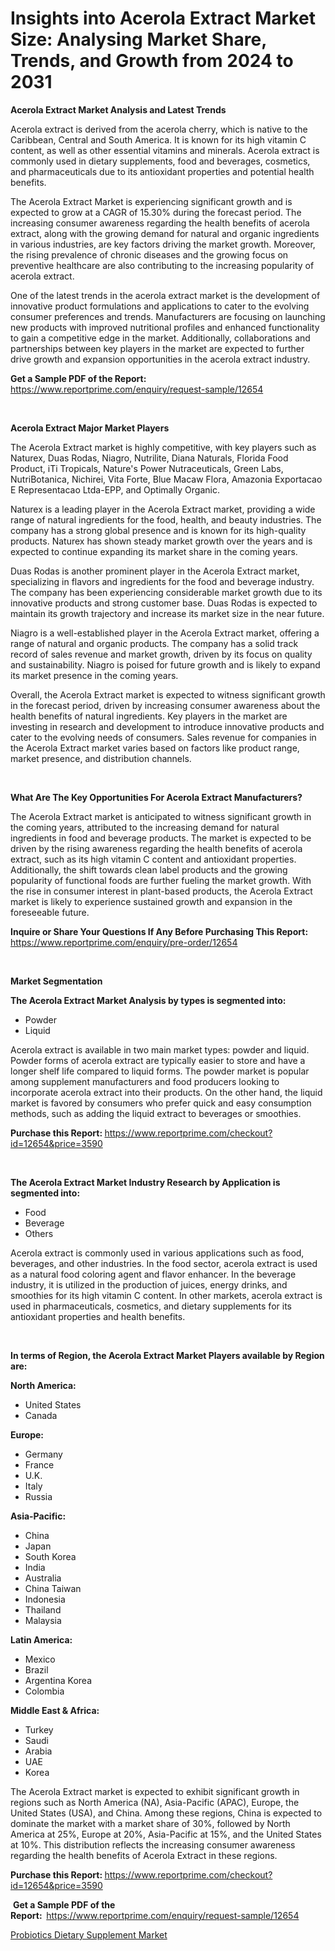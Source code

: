 <p><h1>Insights into Acerola Extract Market Size: Analysing Market Share, Trends, and Growth from 2024 to 2031</h1></p><p><strong>Acerola Extract Market Analysis and Latest Trends</strong></p>
<p><p>Acerola extract is derived from the acerola cherry, which is native to the Caribbean, Central and South America. It is known for its high vitamin C content, as well as other essential vitamins and minerals. Acerola extract is commonly used in dietary supplements, food and beverages, cosmetics, and pharmaceuticals due to its antioxidant properties and potential health benefits.</p><p>The Acerola Extract Market is experiencing significant growth and is expected to grow at a CAGR of 15.30% during the forecast period. The increasing consumer awareness regarding the health benefits of acerola extract, along with the growing demand for natural and organic ingredients in various industries, are key factors driving the market growth. Moreover, the rising prevalence of chronic diseases and the growing focus on preventive healthcare are also contributing to the increasing popularity of acerola extract.</p><p>One of the latest trends in the acerola extract market is the development of innovative product formulations and applications to cater to the evolving consumer preferences and trends. Manufacturers are focusing on launching new products with improved nutritional profiles and enhanced functionality to gain a competitive edge in the market. Additionally, collaborations and partnerships between key players in the market are expected to further drive growth and expansion opportunities in the acerola extract industry.</p></p>
<p><strong>Get a Sample PDF of the Report:&nbsp;</strong> <a href="https://www.reportprime.com/enquiry/request-sample/12654">https://www.reportprime.com/enquiry/request-sample/12654</a></p>
<p>&nbsp;</p>
<p><strong>Acerola Extract Major Market Players</strong></p>
<p><p>The Acerola Extract market is highly competitive, with key players such as Naturex, Duas Rodas, Niagro, Nutrilite, Diana Naturals, Florida Food Product, iTi Tropicals, Nature's Power Nutraceuticals, Green Labs, NutriBotanica, Nichirei, Vita Forte, Blue Macaw Flora, Amazonia Exportacao E Representacao Ltda-EPP, and Optimally Organic.</p><p>Naturex is a leading player in the Acerola Extract market, providing a wide range of natural ingredients for the food, health, and beauty industries. The company has a strong global presence and is known for its high-quality products. Naturex has shown steady market growth over the years and is expected to continue expanding its market share in the coming years.</p><p>Duas Rodas is another prominent player in the Acerola Extract market, specializing in flavors and ingredients for the food and beverage industry. The company has been experiencing considerable market growth due to its innovative products and strong customer base. Duas Rodas is expected to maintain its growth trajectory and increase its market size in the near future.</p><p>Niagro is a well-established player in the Acerola Extract market, offering a range of natural and organic products. The company has a solid track record of sales revenue and market growth, driven by its focus on quality and sustainability. Niagro is poised for future growth and is likely to expand its market presence in the coming years.</p><p>Overall, the Acerola Extract market is expected to witness significant growth in the forecast period, driven by increasing consumer awareness about the health benefits of natural ingredients. Key players in the market are investing in research and development to introduce innovative products and cater to the evolving needs of consumers. Sales revenue for companies in the Acerola Extract market varies based on factors like product range, market presence, and distribution channels.</p></p>
<p>&nbsp;</p>
<p><strong>What Are The Key Opportunities For Acerola Extract Manufacturers?</strong></p>
<p><p>The Acerola Extract market is anticipated to witness significant growth in the coming years, attributed to the increasing demand for natural ingredients in food and beverage products. The market is expected to be driven by the rising awareness regarding the health benefits of acerola extract, such as its high vitamin C content and antioxidant properties. Additionally, the shift towards clean label products and the growing popularity of functional foods are further fueling the market growth. With the rise in consumer interest in plant-based products, the Acerola Extract market is likely to experience sustained growth and expansion in the foreseeable future.</p></p>
<p><strong>Inquire or Share Your Questions If Any Before Purchasing This Report:</strong> <a href="https://www.reportprime.com/enquiry/pre-order/12654">https://www.reportprime.com/enquiry/pre-order/12654</a></p>
<p>&nbsp;</p>
<p><strong>Market Segmentation</strong></p>
<p><strong>The Acerola Extract Market Analysis by types is segmented into:</strong></p>
<p><ul><li>Powder</li><li>Liquid</li></ul></p>
<p><p>Acerola extract is available in two main market types: powder and liquid. Powder forms of acerola extract are typically easier to store and have a longer shelf life compared to liquid forms. The powder market is popular among supplement manufacturers and food producers looking to incorporate acerola extract into their products. On the other hand, the liquid market is favored by consumers who prefer quick and easy consumption methods, such as adding the liquid extract to beverages or smoothies.</p></p>
<p><strong>Purchase this Report:&nbsp;</strong><a href="https://www.reportprime.com/checkout?id=12654&price=3590">https://www.reportprime.com/checkout?id=12654&price=3590</a></p>
<p>&nbsp;</p>
<p><strong>The Acerola Extract Market Industry Research by Application is segmented into:</strong></p>
<p><ul><li>Food</li><li>Beverage</li><li>Others</li></ul></p>
<p><p>Acerola extract is commonly used in various applications such as food, beverages, and other industries. In the food sector, acerola extract is used as a natural food coloring agent and flavor enhancer. In the beverage industry, it is utilized in the production of juices, energy drinks, and smoothies for its high vitamin C content. In other markets, acerola extract is used in pharmaceuticals, cosmetics, and dietary supplements for its antioxidant properties and health benefits.</p></p>
<p>&nbsp;</p>
<p><strong>In terms of Region, the Acerola Extract Market Players available by Region are:</strong></p>
<p>
    <p> <strong> North America: </strong>
        <ul>
            <li>United States</li>
            <li>Canada</li>
        </ul>
        </p> 
    <p> <strong> Europe: </strong>
        <ul>
            <li>Germany</li>
            <li>France</li>
            <li>U.K.</li>
            <li>Italy</li>
            <li>Russia</li>
        </ul>
        </p> 
    <p> <strong> Asia-Pacific: </strong>
        <ul>
            <li>China</li>
            <li>Japan</li>
            <li>South Korea</li>
            <li>India</li>
            <li>Australia</li>
            <li>China Taiwan</li>
            <li>Indonesia</li>
            <li>Thailand</li>
            <li>Malaysia</li>
        </ul>
        </p> 
    <p> <strong> Latin America: </strong>
        <ul>
            <li>Mexico</li>
            <li>Brazil</li>
            <li>Argentina Korea</li>
            <li>Colombia</li>
        </ul>
        </p> 
    <p> <strong> Middle East & Africa: </strong>
        <ul>
            <li>Turkey</li>
            <li>Saudi</li>
            <li>Arabia</li>
            <li>UAE</li>
            <li>Korea</li>
        </ul>
    </p>
    </p>
<p><p>The Acerola Extract market is expected to exhibit significant growth in regions such as North America (NA), Asia-Pacific (APAC), Europe, the United States (USA), and China. Among these regions, China is expected to dominate the market with a market share of 30%, followed by North America at 25%, Europe at 20%, Asia-Pacific at 15%, and the United States at 10%. This distribution reflects the increasing consumer awareness regarding the health benefits of Acerola Extract in these regions.</p></p>
<p><strong>Purchase this Report: </strong><a href="https://www.reportprime.com/checkout?id=12654&price=3590">https://www.reportprime.com/checkout?id=12654&price=3590</a></p>
<p>&nbsp;<strong>Get a Sample PDF of the Report:&nbsp;&nbsp;</strong><a href="https://www.reportprime.com/enquiry/request-sample/12654">https://www.reportprime.com/enquiry/request-sample/12654</a></p>
<p><strong></strong></p>
<p><p><a href="https://github.com/ashepherd82/Market-Research-Report-List-4/blob/main/probiotics-dietary-supplement-market.md">Probiotics Dietary Supplement Market</a></p></p>